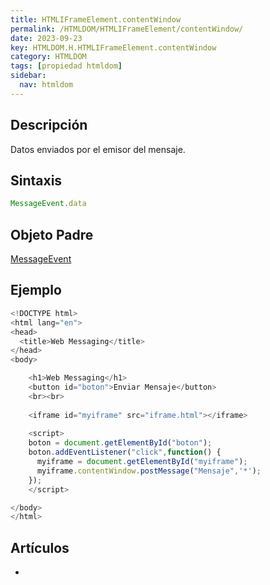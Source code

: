```yaml
---
title: HTMLIFrameElement.contentWindow
permalink: /HTMLDOM/HTMLIFrameElement/contentWindow/
date: 2023-09-23
key: HTMLDOM.H.HTMLIFrameElement.contentWindow
category: HTMLDOM
tags: [propiedad htmldom]
sidebar:
  nav: htmldom
---
```


## **Descripción**


Datos enviados por el emisor del mensaje.


## **Sintaxis**


```javascript
MessageEvent.data
```


## Objeto Padre


[MessageEvent](http://www.w3api.com/HTMLDOM/MessageEvent/)


## **Ejemplo**


```javascript
<!DOCTYPE html>
<html lang="en">
<head>
  <title>Web Messaging</title>
</head>
<body>

	<h1>Web Messaging</h1>
	<button id="boton">Enviar Mensaje</button>
	<br><br>
	
	<iframe id="myiframe" src="iframe.html"></iframe>
	
	<script>
    boton = document.getElementById("boton");
    boton.addEventListener("click",function() {
      myiframe = document.getElementById("myiframe");
      myiframe.contentWindow.postMessage("Mensaje",'*');
    });
	</script>

</body>
</html>
```


## **Artículos**

- 
